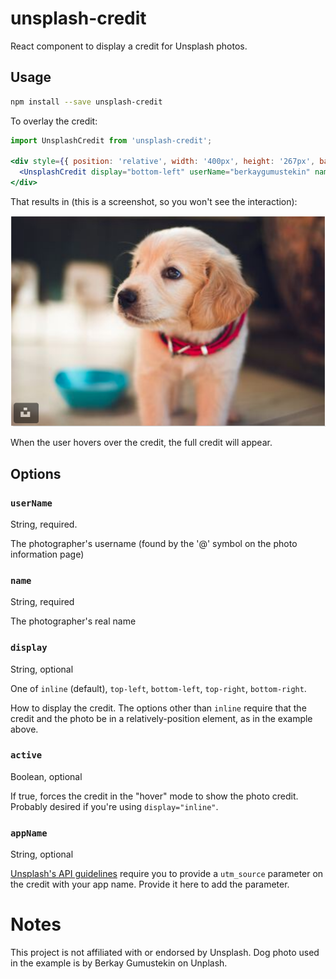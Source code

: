 # unsplash-credit

React component to display a credit for Unsplash photos.

## Usage
```bash
npm install --save unsplash-credit
```

To overlay the credit:

```jsx harmony
import UnsplashCredit from 'unsplash-credit';

<div style={{ position: 'relative', width: '400px', height: '267px', background: 'url("./berkay.jpg")' }}>
  <UnsplashCredit display="bottom-left" userName="berkaygumustekin" name="Berkay Gumustekin" />
</div>
```

That results in (this is a screenshot, so you won't see the interaction):

![dog photo](/example.png)

When the user hovers over the credit, the full credit will appear.

## Options

### `userName`
String, required.

The photographer's username (found by the '@' symbol on the photo information page)

### `name`
String, required

The photographer's real name

### `display`
String, optional

One of `inline` (default), `top-left`, `bottom-left`, `top-right`, `bottom-right`.

How to display the credit. The options other than <code>inline</code> require that the credit and the photo be in a relatively-position element, as in the example above.

### `active`
Boolean, optional

If true, forces the credit in the "hover" mode to show the photo credit. Probably desired if you're using `display="inline"`.

### `appName`
String, optional

[Unsplash's API guidelines](https://help.unsplash.com/en/articles/2511315-guideline-attribution) require you to provide a `utm_source` parameter on the credit with your app name. Provide it here to add the parameter.

# Notes

This project is not affiliated with or endorsed by Unsplash. Dog photo used in the example is by Berkay Gumustekin on Unplash.
